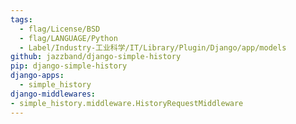 ```yaml
---
tags:
  - flag/License/BSD
  - flag/LANGUAGE/Python
  - Label/Industry-工业科学/IT/Library/Plugin/Django/app/models
github: jazzband/django-simple-history
pip: django-simple-history
django-apps:
  - simple_history
django-middlewares:
- simple_history.middleware.HistoryRequestMiddleware
---
```

